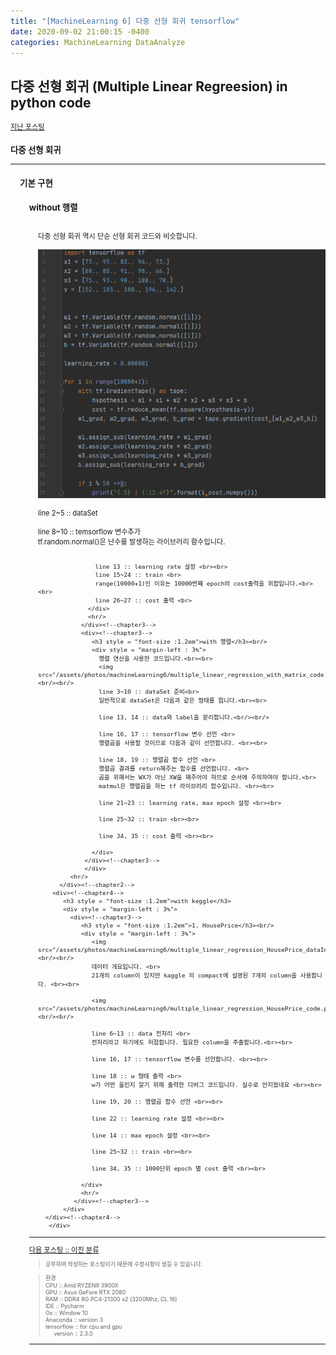 ```yaml
---
title: "[MachineLearning 6] 다중 선형 회귀 tensorflow"
date: 2020-09-02 21:00:15 -0400
categories: MachineLearning DataAnalyze
---
```

## 다중 선형 회귀 (Multiple Linear Regreesion) in python code


<div style = "font-size :0.8em"><!--Largest-->
  <a href = "https://can019.github.io/machinelearning/dataanalyze/MachineLearning-AI-5/">지난 포스팅</a><br/>
  <div><!--chapter1-->
    <h3 style = "font-size :1.2em"> 다중 선형 회귀</h3>
    <hr/>
    	<div style = "margin-left : 3%">
		      <div><!--chapter2-->
    	       <h3 style = "font-size :1.2em">기본 구현</h3>
    				 <div style = "margin-left : 3%">
               <div><!--chapter3-->
                  <h3 style = "font-size :1.2em">without 행렬</h3><br/>
                  <div style = "margin-left : 3%">
                    다중 선형 회귀 역시 단순 선형 회귀 코드와 비슷합니다.<br/><br/>
                    <img src="/assets/photos/machineLearning6/multiple_linear_regression_without_matrix_code.png"><br/><br/>
                    line 2~5 :: dataSet <br><br>
                    line 8~10 :: temsorflow 변수추가 <br>
                    tf.random.normal()은 난수를 발생하는 라이브러리 함수입니다.<br><br>

                    line 13 :: learning rate 설정 <br><br>
                    line 15~24 :: train <br>
                    range(10000+1)인 이유는 10000번째 epoch의 cost출력을 위함입니다.<br><br>
                    line 26~27 :: cost 출력 <br>
                  </div>
                  <hr/>
                </div><!--chapter3-->
                <div><!--chapter3-->
                   <h3 style = "font-size :1.2em">with 행렬</h3><br/>
                   <div style = "margin-left : 3%">
                     행렬 연산을 사용한 코드입니다.<br><br>
                     <img src="/assets/photos/machineLearning6/multiple_linear_regression_with_matrix_code.png"><br/><br/>
                     line 3~10 :: dataSet 준비<br>
                     일반적으로 dataSet은 다음과 같은 형태를 띕니다.<br><br>

                     line 13, 14 :: data와 label을 분리합니다.<br/><br/>

                     line 16, 17 :: tensorflow 변수 선언 <br>
                     행렬곱을 사용할 것이므로 다음과 같이 선언합니다. <br><br>

                     line 18, 19 :: 행렬곱 함수 선언 <br>
                     행렬곱 결과를 return해주는 함수를 선언합니다. <br>
                     곱을 위해서는 WX가 아닌 XW을 해주어야 하므로 순서에 주의하여야 합니다.<br>
                     matmul은 행렬곱을 하는 tf 라이브러리 함수입니다. <br><br>

                     line 21~23 :: learning rate, max epoch 설정 <br><br>

                     line 25~32 :: train <br><br>

                     line 34, 35 :: cost 출력 <br><br>

                   </div>
                 </div><!--chapter3-->
  			     </div>
             <hr/>
  		  </div><!--chapter2-->
        <div><!--chapter4-->
           <h3 style = "font-size :1.2em">with keggle</h3>
           <div style = "margin-left : 3%">
             <div><!--chapter3-->
                <h3 style = "font-size :1.2em">1. HousePrice</h3><br/>
                <div style = "margin-left : 3%">
                   <img src="/assets/photos/machineLearning6/multiple_linear_regression_HousePrice_dataInfo.png"><br/><br/>
                   데이터 개요입니다. <br>
                   21개의 column이 있지만 kaggle 의 compact에 설명된 7개의 column을 사용합니다. <br><br>

                   <img src="/assets/photos/machineLearning6/multiple_linear_regression_HousePrice_code.png"><br/><br/>

                   line 6~13 :: data 전처리 <br>
                   전처리라고 하기에도 허접합니다. 필요한 column을 추출합니다.<br><br>

                   line 16, 17 :: tensorflow 변수를 선언합니다. <br><br>

                   line 18 :: w 형태 출력 <br>
                   w가 어떤 꼴인지 알기 위해 출력한 디버그 코드입니다. 실수로 안지웠네요 <br><br>

                   line 19, 20 :: 행렬곱 함수 선언 <br><br>

                   line 22 :: learning rate 설정 <br><br>

                   line 14 :: max epoch 설정 <br><br>

                   line 25~32 :: train <br><br>

                   line 34, 35 :: 1000단위 epoch 별 cost 출력 <br><br>

                </div>
                <hr/>
              </div><!--chapter3-->
           </div>
      </div><!--chapter4-->
	   </div>
  </div><!--chapter1-->
 <hr/>
    <a href="https://can019.github.io/machinelearning/dataanalyze/MachineLearning-AI-5/">다음 포스팅 :: 이진 분류</a><br/>
   <div style = "font-size :0.8em"><!--blockquote-->
   <blockquote> 공부하며 작성하는 포스팅이기 때문에 수정사항이 생길 수 있습니다. </blockquote>
  <blockquote>
  	  환경<br/>
   	CPU :: Amd RYZEN9 3900X<br/>
   	GPU :: Asus GeFore RTX 2080<br/>
    	RAM :: DDR4 8G PC4-21300 x2 (3200Mhz, CL 16)<br/>
    	IDE :: Pycharm<br/>
    	Os :: Window 10<br/>
   	 Anaconda :: version 3<br/>
   	 tensorflow :: for cpu and gpu<br/>
    <div style = "margin-left : 3%">
       version :: 2.3.0<br/>
    </div>
  </blockquote>
</div><!--blockquote-->
  <hr/>
</div><!--Largest-->
